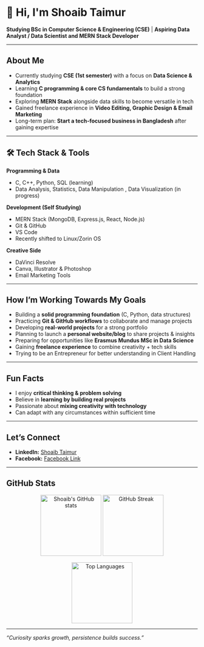 # 👋 Hi, I'm Shoaib Taimur  

**Studying BSc in Computer Science & Engineering (CSE)** | 
**Aspiring Data Analyst / Data Scientist and MERN Stack Developer**  


---

##  About Me  
-  Currently studying **CSE (1st semester)** with a focus on **Data Science & Analytics**  
-  Learning **C programming & core CS fundamentals** to build a strong foundation  
-  Exploring **MERN Stack** alongside data skills to become versatile in tech  
-  Gained freelance experience in **Video Editing, Graphic Design & Email Marketing**  
-  Long-term plan: **Start a tech-focused business in Bangladesh** after gaining expertise  

---

## 🛠️ Tech Stack & Tools  

**Programming & Data**  
- C, C++, Python, SQL (learning)  
- Data Analysis, Statistics, Data Manipulation , Data Visualization (in progress)  


**Development (Self Studying)**
- MERN Stack (MongoDB, Express.js, React, Node.js)
- Git & GitHub  
- VS Code
- Recently shifted to Linux/Zorin OS

**Creative Side**  
- DaVinci Resolve  
- Canva, Illustrator & Photoshop  
- Email Marketing Tools  

---

##  How I’m Working Towards My Goals  
-  Building a **solid programming foundation** (C, Python, data structures)  
-  Practicing **Git & GitHub workflows** to collaborate and manage projects  
-  Developing **real-world projects** for a strong portfolio  
-  Planning to launch a **personal website/blog** to share projects & insights  
-  Preparing for opportunities like **Erasmus Mundus MSc in Data Science**  
-  Gaining **freelance experience** to combine creativity + tech skills  
-  Trying to be an Entrepreneur for better understanding in Client Handling

---

##  Fun Facts  
- I enjoy **critical thinking & problem solving**  
- Believe in **learning by building real projects**  
- Passionate about **mixing creativity with technology**  
- Can adapt with any circumstances within sufficient time
---

##  Let’s Connect  
- **LinkedIn:** [Shoaib Taimur](https://www.linkedin.com/in/shoaaib-taimur)  
- **Facebook:** [Facebook Link](https://www.facebook.com/share/16gMMQzpVh/)  

---

##  GitHub Stats  

<p align="center">
  <img src="https://github-readme-stats.vercel.app/api?username=ShoaibTaimur&show_icons=true&theme=tokyonight" alt="Shoaib's GitHub stats" height="160"/>
  <img src="https://github-readme-streak-stats.herokuapp.com/?user=ShoaibTaimur&theme=tokyonight" alt="GitHub Streak" height="160"/>
</p>

<p align="center">
  <img src="https://github-readme-stats.vercel.app/api/top-langs/?username=ShoaibTaimur&layout=compact&theme=tokyonight" alt="Top Languages" height="160"/>
</p>

---

*“Curiosity sparks growth, persistence builds success.”*